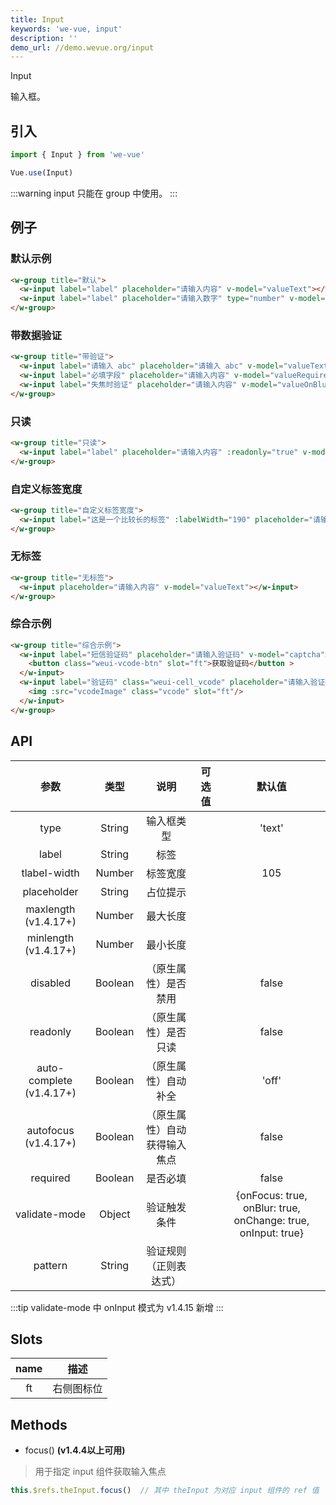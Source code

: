 ```yaml
---
title: Input
keywords: 'we-vue, input'
description: ''
demo_url: //demo.wevue.org/input
---
```


Input

输入框。

## 引入

```js
import { Input } from 'we-vue'

Vue.use(Input)
```

:::warning
input 只能在 group 中使用。
:::

## 例子

### 默认示例

```html
<w-group title="默认">
  <w-input label="label" placeholder="请输入内容" v-model="valueText"></w-input>
  <w-input label="label" placeholder="请输入数字" type="number" v-model="valueNumber"></w-input>
</w-group>
```

### 带数据验证

```html
<w-group title="带验证">
  <w-input label="请输入 abc" placeholder="请输入 abc" v-model="valueText" pattern="^abc$" :validate-mode="{onFocus: false}"></w-input>
  <w-input label="必填字段" placeholder="请输入内容" v-model="valueRequired" required></w-input>
  <w-input label="失焦时验证" placeholder="请输入内容" v-model="valueOnBlur" required :validate-mode="{onFocus: false, onBlur: true, onChange: false}"></w-input>
</w-group>
```

### 只读

```html
<w-group title="只读">
  <w-input label="label" placeholder="请输入内容" :readonly="true" v-model="valueReadonly"></w-input>
</w-group>
```

### 自定义标签宽度

```html
<w-group title="自定义标签宽度">
  <w-input label="这是一个比较长的标签" :labelWidth="190" placeholder="请输入内容" v-model="valueText"></w-input>
</w-group>
```

### 无标签

```html
<w-group title="无标签">
  <w-input placeholder="请输入内容" v-model="valueText"></w-input>
</w-group>
```

### 综合示例

```html
<w-group title="综合示例">
  <w-input label="短信验证码" placeholder="请输入验证码" v-model="captcha">
    <button class="weui-vcode-btn" slot="ft">获取验证码</button >
  </w-input>
  <w-input label="验证码" class="weui-cell_vcode" placeholder="请输入验证码" v-model="vcode">
    <img :src="vcodeImage" class="vcode" slot="ft"/>
  </w-input>
</w-group>
```

## API

|   参数   |   类型    |   说明   | 可选值  |  默认值  |
| :----: | :-----: | :----: | :--: | :---: |
| type  | String  |  输入框类型   |      |   'text'    |
| label  | String  |  标签   |      |       |
| tlabel-width  | Number  |  标签宽度   |      |   105    |
| placeholder  | String  |  占位提示   |      |       |
| maxlength (v1.4.17+)  | Number  |  最大长度   |      |       |
| minlength (v1.4.17+)  | Number  |  最小长度   |      |       |
| disabled | Boolean | （原生属性）是否禁用 |      | false |
| readonly | Boolean | （原生属性）是否只读 |      | false |
| auto-complete (v1.4.17+) | Boolean | （原生属性）自动补全 |      | 'off' |
| autofocus (v1.4.17+) | Boolean | （原生属性）自动获得输入焦点 |      | false |
| required | Boolean | 是否必填 |      | false |
| validate-mode | Object | 验证触发条件 |      | {onFocus: true, onBlur: true, onChange: true, onInput: true} |
| pattern | String | 验证规则（正则表达式） |      |  |

:::tip
validate-mode 中 onInput 模式为 v1.4.15 新增
:::

## Slots

|   name   |   描述    |
| :----: | :-----: |
| ft  | 右侧图标位  |

## Methods

- focus() **(v1.4.4以上可用)**

> 用于指定 input 组件获取输入焦点

```js
this.$refs.theInput.focus()  // 其中 theInput 为对应 input 组件的 ref 值
```
